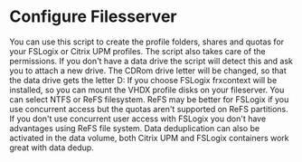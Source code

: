 # Configure Filesserver

You can use this script to create the profile folders, shares and quotas for your FSLogix or Citrix UPM profiles. The script also takes care of the permissions.
If you don't have a data drive the script will detect this and ask you to attach a new drive. The CDRom drive letter will be changed, so that the data drive gets the letter D:
If you choose FSLogix frxcontext will be installed, so you can mount the VHDX profile disks on your fileserver. 
You can select NTFS or ReFS filesystem. ReFS may be better for FSLogix if you use concurrent access but the quotas aren't supported on ReFS partitions. If you don't use concurrent user access with FSLogix you don't have advantages using ReFS file system.
Data deduplication can also be activated in the data volume, both Citrix UPM and FSLogix containers work great with data dedup. 

